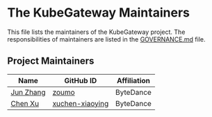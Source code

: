 # The KubeGateway Maintainers

This file lists the maintainers of the KubeGateway project. The responsibilities of maintainers are listed in the [GOVERNANCE.md](GOVERNANCE.md) file.

## Project Maintainers
| Name | GitHub ID | Affiliation |
| ---- | --------- | ----------- |
| [Jun Zhang](mailto:zhangjun.zoumo@bytedance.com) | [zoumo](https://github.com/zoumo)| ByteDance |
| [Chen Xu](mailto:xuchen.xiaoying@bytedance.com) | [xuchen-xiaoying](https://github.com/xuchen-xiaoying) | ByteDance |
